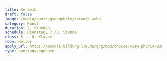 ```yaml
---
title: Keramik
draft: false
image: /media/ganztagsangebote/keramik.webp
category: Kunst
duration: 2. Stunden
schedule: Dienstag, 7./8. Stunde
class: 5. - 8. Klasse
room: Keller
apply_url: https://moodle.bildung-lsa.de/gcg/mod/choice/view.php?id=828
type: ganztagsangebote
---
```




